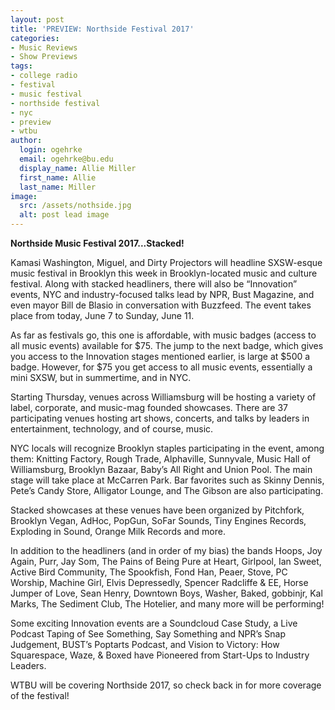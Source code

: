 ```yaml
---
layout: post
title: 'PREVIEW: Northside Festival 2017'
categories:
- Music Reviews
- Show Previews
tags:
- college radio
- festival
- music festival
- northside festival
- nyc
- preview
- wtbu
author:
  login: ogehrke
  email: ogehrke@bu.edu
  display_name: Allie Miller
  first_name: Allie
  last_name: Miller
image:
  src: /assets/nothside.jpg
  alt: post lead image
---
```

**Northside Music Festival 2017...Stacked!**

Kamasi Washington, Miguel, and Dirty Projectors will headline SXSW-esque music festival in Brooklyn this week in Brooklyn-located music and culture festival. Along with stacked headliners, there will also be “Innovation” events, NYC and industry-focused talks lead by NPR, Bust Magazine, and even mayor Bill de Blasio in conversation with Buzzfeed. The event takes place from today, June 7 to Sunday, June 11.

As far as festivals go, this one is affordable, with music badges (access to all music events) available for $75. The jump to the next badge, which gives you access to the Innovation stages mentioned earlier, is large at $500 a badge. However, for $75 you get access to all music events, essentially a mini SXSW, but in summertime, and in NYC.

Starting Thursday, venues across Williamsburg will be hosting a variety of label, corporate, and music-mag founded showcases. There are 37 participating venues hosting art shows, concerts, and talks by leaders in entertainment, technology, and of course, music.

NYC locals will recognize Brooklyn staples participating in the event, among them: Knitting Factory, Rough Trade, Alphaville, Sunnyvale, Music Hall of Williamsburg, Brooklyn Bazaar, Baby’s All Right and Union Pool. The main stage will take place at McCarren Park. Bar favorites such as Skinny Dennis, Pete’s Candy Store, Alligator Lounge, and The Gibson are also participating.

Stacked showcases at these venues have been organized by Pitchfork, Brooklyn Vegan, AdHoc, PopGun, SoFar Sounds, Tiny Engines Records, Exploding in Sound, Orange Milk Records and more.

In addition to the headliners (and in order of my bias) the bands Hoops, Joy Again, Purr, Jay Som, The Pains of Being Pure at Heart, Girlpool, Ian Sweet, Active Bird Community, The Spookfish, Fond Han, Peaer, Stove, PC Worship, Machine Girl, Elvis Depressedly, Spencer Radcliffe & EE, Horse Jumper of Love, Sean Henry, Downtown Boys, Washer, Baked, gobbinjr, Kal Marks, The Sediment Club, The Hotelier, and many more will be performing!

Some exciting Innovation events are a Soundcloud Case Study, a Live Podcast Taping of See Something, Say Something and NPR’s Snap Judgement, BUST’s Poptarts Podcast, and Vision to Victory: How Squarespace, Waze, & Boxed have Pioneered from Start-Ups to Industry Leaders.

WTBU will be covering Northside 2017, so check back in for more coverage of the festival!